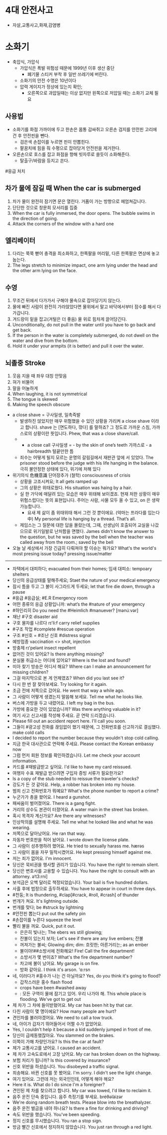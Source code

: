 # 4대 안전사고
 * 자살,교통사고,화재,감염병

# 소화기
* 축압식, 가압식
	* 가압식은 폭발 위험성 때문에 1999년 이후 생산 중단
		* 폐기물 스티커 부착 후 일반 쓰레기에 버린다.
	* 소화기의 안전 수명은 10년이다
	* 압력 게이지가 정상에 있는지 확인; 
		* 오른쪽으로 과압일때는 이상 없지만 왼쪽으로 저압일 때는 소화기 교체 필요

## 사용법
* 소화기를 화점 가까이에 두고 한손은 몸통 감싸쥐고 오른손 검지를 안전핀 고리에 건 후 안전핀을 뺀다.
	* 검은색 손잡이를 누르면 핀이 안뽑힌다.
	* 팔꿈치에 힘을 줘 수평으로 잡아당겨 안전핀을 제거한다.
* 오른손으로 호스를 잡고 화점을 향해 빗자루로 쓸듯이 소화해준다.
	* 탈출구/바람을 등지고 쏜다.

#응급 처치
 
## 차가 물에 잠길 때 When the car is submerged
1. 차가 물이 완전히 잠기면 문은 열린다. 거품이 가는 방향으로 헤엄쳐갑니다.
2. 단단한 것으로 창문희 모서리를 집중 
1. When the car is fully immersed, the door opens. The bubble swims in the direction of going.
2. Attack the corners of the window with a hard one

## 엘리베이터
1. 다리는 쭉쭉 뻗어 충격을 최소화하고, 한쪽팔을 머리밑, 다른 한쪽팔은 면상에 놓고 눕는다.
1. The legs stretch to minimize impact, one arm lying under the head and the other arm lying on the face.

## 수영
1. 무조건 뒤에서 다가가서 구해야 물속으로 잡아당기지 않는다.
2. 물에 빠진 사람이 완전히 가라앉았다면 물위에서 말고 바닥에서부터 잠수를 해서 다가갑니다.
3. 겨드랑이 밑을 잡고(겨털은 더 좋음) 물 위로 힘차게 끌어당긴다.
1. Unconditionally, do not pull in the water until you have to go back and get back.
2. If the person in the water is completely submerged, do not dwell on the water and dive from the bottom.
3. Hold it under your armpits (it is better) and pull it over the water.

## 뇌졸중 Stroke
1. 웃음 지을 때 좌우 대칭 안맞음
2. 혀가 비뚤어
3. 말을 어눌하게 
1. When laughing, it is not symmetrical
2. The tongue is skewed
3. Making the speech obscure


* a close shave = 구사일생, 일촉즉발
	* 발생하진 않았지만 매우 위험했을 수 있던 상황을 가리켜 a close shave 이라고 합니다. shave 는 [면도하다, 깎다] 를 말하죠? 그 정도로 가까운 스침, 가까스로의 상황이란 뜻입니다.  Phew, that was a close shave/call.
	* - a close call 구사일생 = - by the skin of one’s teeth 가까스로 - a hairbreadth 털끝만한 틈
	* 죄수는 어떻게 될지 모르는 운명의 갈림길에서 재판관 앞에 서 있었다. The prisoner stood before the judge with his life hanging in the balance.  극히 불안정한 상태에 있다, 위기에 처해 있다
* 위기의식 危機意識  단어장추가 (철학) consciousness of crisis
	* 상황을 고조시켜요; It all gets ramped up
	* 그의 상황은 위태로웠다. His situation was haing by a hair. 
	* 실 한 가닥에 매달려 있는 모습은 매우 위태해 보이겠죠. 현재 처한 상황이 매우 위험스럽다는 뜻의 표현입니다. 주어는 사람, 사물 모두 올 수 있고, on 은 생략 가능합니다.
		* 요새 제 삶이 좀 위태위태 해서 그런 것 뿐이에요. (악마는 프라다를 입는다 中) My personal life is hanging by a thread. That’s all. 
	* 제임스는 그 질문에 대한 답을 몰랐는데, 그때, 선생님이 호출되어 교실을 나갔으므로 위기일발로 난처함을 면했다. James didn't know the answer to the question, but he was saved by the bell when the teacher was called away from the room.; saved by the bell
* 오늘 날 세상에서 가장 긴급히 다뤄져야 할 이슈는 뭐가요? What's the world's most presing issue today? pressing issue/matter
-------
* 자택에서 대피하다; evacuated from their homes; 임새 대피소: tempoary shelters
* 당신의 응급상태를 말해주세요; Staet the nature of your medical emergency
* 잠시 틈을 두고 그 불이 사그라드게 두세요; let that fire die down, through a pause
* #응급 #응급실; #E.R Emergency room
* 어떤 종류의 응급 상황입니까: what’s the #nature of your emergency
* #하인리히 Do you need the #Heimlich #manuever? [mǝnúːvǝr]
* 재난 #구호 									 disaster aid
* 구호 물자를 나르다						 rɪ'li:f carry relief supplies
* #구조 작업 #complete #rescue operation
* 구조 #신호 = #조난 신호 #distress signal
* 예방접종 							 vaccination <> shot, injection
* 방충제 									rɪ'pelənt insect repellent
* 없어진 것이 있어요? 						 Is there anything missing? 
* 분실물 취급소는 어디에 있어요? 					 Where is the lost and found? 
* 미아 찾기 방송은 어디서 해요? 	 Where can I make an announcement for missing children?
* 그걸 마지막으로 본 게 언제였죠? 				 When did you last see it?
* 다시 한 번 잘 찾아보세요. 						Try looking for it again. 
* 조금 전에 저쪽으로 갔어요. 					 He went that way a while ago. 
* 그 사람이 어떻게 생겼는지 말씀해 보세요. 			 Tell me what he looks like. 
* 버스에 가방을 두고 내렸어요. 					 I left my bag in the bus. 	 
* 가방에 중요한 것이 있었습니까? 				 Was there anything valuable in it?
* 여기 사고 신고서를 작성해 주세요. 곧 연락 드리겠습니다. 
* Please fill out an accident report here. I'll call you soon. 
* 그들이 #광고성 전화를 끊임없이 했기 때문에, 그 전화번호를 신고하기로 결심했다. make cold calls
* I decided to report the number because they wouldn't stop cold calling.
* 지금 한국 대사관으로 연락해 주세요. 		 Please contact the Korean embassy now 
* 그럼 먼저 회원 정보를 확인하겠습니다. 			Let me check your account information. 
* 카드를 #재발급받고 싶어요. 				 I'd like to have my card reissued.
* 여행자 수표 재발급 받으려면 구입자 증빙 서류가 필요한가요? 
* Is a copy of the stub needed to reissue the traveler's checks?
* 강도가 든 것 같아요. 				 Help, a robber has broken into my house. 
* 범죄 신고 전화번호가 뭐예요? 			 What's the phone number to report a crime?
* 누군가가 총을 쐈어요. 							 I heard a gunshot. 
* 패싸움이 벌어졌어요. 							 There is a gang fight. 
* 거리의 상수도 본관이 터졌어요. 				A water main in the street has broken. 
* 혹시 목격자 계신가요? 						 Are there any witnesses? 
* 인상착의를 설명해 주세요. 		Tell me what he looked like and what he was wearing. 
* 저쪽으로 달아났어요. 							 He ran that way. 
* 자동차 번호판을 적어 놨어요. 					I wrote down the license plate. 
* 그 사람이 성추행하려 했어요. 				He tried to sexually harass me. hӕrəs 
* 그 사람이 몸을 자꾸 밀착시켰어요. 			 He kept pressing himself against me. 
* 저는 죄가 없어요. 								 I'm innocent.
* 당신은 묵비권을 행사할 권리가 있습니다. 			 You have the right to remain silent. 
* 당신은 변호사를 고용할 수 있습니다. You have the right to consult with an attorney. ə‘t3:rni]
* 보석금은 오백 달러로 책정되었습니다. 			 Your bail is five hundred dollars. 
* 사흘 후에 법정으로 출두하세요. 			 You have to appear in court in three days. 
* #천둥; It is thundering, #clap[#crack, #roll, #crash] of thunder
* 번개가 쳐요. 								It's lightning outside. 
* 번개를 맞다; be #struck by lightning
* #안전핀 뽑는다 								 put out the safety pin
* #손잡이를 누른다 							 squeeze the level
* 빨리 불을 꺼요. 								 Quick, put it out. 
	* 은은히 빛나는; The ebers ws still glowing; 
	* 잔불이 있는지 보자; Let's see if there are any live embers; 잔불
	* 꺼져가는 불씨; Glowing dim; dim: 흐릿한; 아른거리는; as an ember
	* 불이야!##소방서에 전화해요!					 Fire! Call the fire department! 
	* 소방서가 몇 번이죠?					 What's the fire department number? 
	* 차고에 불이 났어요. 							My garage is on fire. 
	* 방화 같아요. 							 I think it's arson. ‘ɑ:rsn
* 네, 이러다가 #홍수가 나는 건 아닐까요? 			Yes, do you think it's going to flood? 
	* 갑작스러운 홍수 flash flood
	* crops have been #washed away
	* : 모든 구역이 물에 잠기고 있어. 우리 나가야 해. This whole place is flooding. We've got to get out
* 제 차가 그 차에 들이받혔어요. 				 My car has been hit by that car. 
* 다친 사람이 몇 명이에요? 					 How many people are hurt? 
* 견인차를 불러야겠어요.						 We need to call a tow truck. 
* 네, 아이가 갑자기 뛰어들어서 어쩔 수가 없었어요. 
* Yes, I couldn't help it because a kid suddenly jumped in front of me.
* 당신이 급제동했잖아요. 						 You slammed on the brakes. 
* 이쪽이 가해 차량인가요? 						Is this the car at fault? 
* 제가 교통사고를 냈어요. 							 I caused an accident. 
* 제 차가 고속도로에서 고장 났어요. 		 My car has broken down on the highway. 
* 보험 처리가 됩니까? 						 Is this covered by insurance? 
* 신호 위반을 하셨습니다. 						You disobeyed a traffic signal. 
* 죄송해요. 바뀐 신호를 못 봤어요.			 I'm sorry. I didn't see the light change. 
* 여기 있어요. 그런데 저는 외국인인데, 어떻게 해야 해요? 
* Here it is. What do I do since I'm a foreigner?
* 견인된 제 차를 찾으려고 합니다. 			 My car was towed, I'd like to reclaim it. 
* 음주 운전 단속 중입니다. 음주 측정기를 부세요. 					 bréθəlàizər
* We're doing random breath tests. Please blow into the breathalyzer. 
* 음주 운전 벌금을 내야 하나요? 				Is there a fine for drinking and driving? 
* 속도 위반을 했습니다. 							 You've been speeding. 
* 정지 신호를 무시했습니다. 						 You ran a stop sign.
* 방금 빨간 신호에서 정지하지 않았습니다. 			 You just ran through a red light. 
